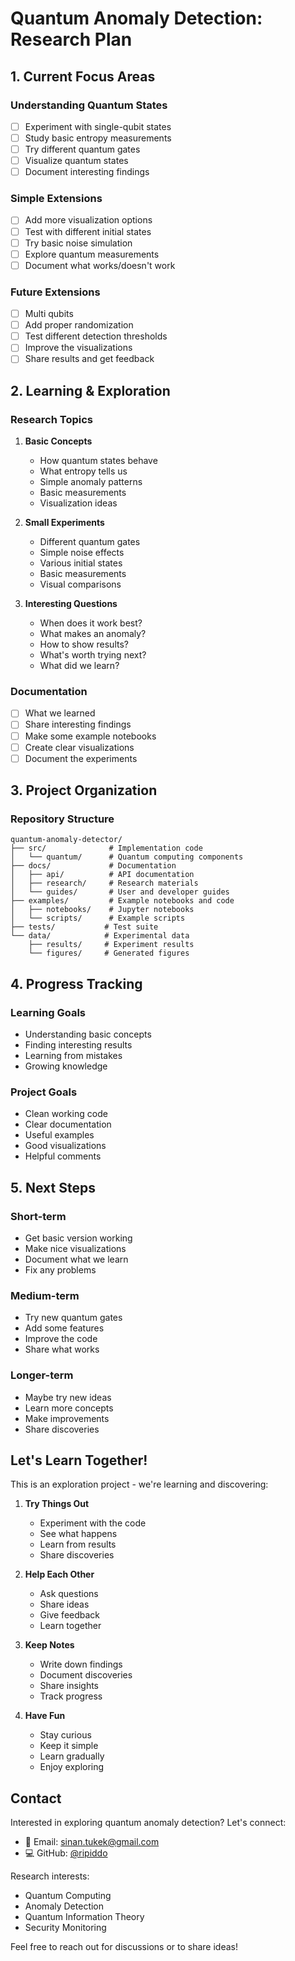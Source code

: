 # Quantum Anomaly Detection: Research Plan

## 1. Current Focus Areas

### Understanding Quantum States
- [ ] Experiment with single-qubit states
- [ ] Study basic entropy measurements
- [ ] Try different quantum gates
- [ ] Visualize quantum states
- [ ] Document interesting findings

### Simple Extensions
- [ ] Add more visualization options
- [ ] Test with different initial states
- [ ] Try basic noise simulation
- [ ] Explore quantum measurements
- [ ] Document what works/doesn't work

### Future Extensions
- [ ] Multi qubits
- [ ] Add proper randomization
- [ ] Test different detection thresholds
- [ ] Improve the visualizations
- [ ] Share results and get feedback

## 2. Learning & Exploration

### Research Topics
1. **Basic Concepts**
   - How quantum states behave
   - What entropy tells us
   - Simple anomaly patterns
   - Basic measurements
   - Visualization ideas

2. **Small Experiments**
   - Different quantum gates
   - Simple noise effects
   - Various initial states
   - Basic measurements
   - Visual comparisons

3. **Interesting Questions**
   - When does it work best?
   - What makes an anomaly?
   - How to show results?
   - What's worth trying next?
   - What did we learn?

### Documentation
- [ ] What we learned
- [ ] Share interesting findings
- [ ] Make some example notebooks
- [ ] Create clear visualizations
- [ ] Document the experiments

## 3. Project Organization

### Repository Structure
```
quantum-anomaly-detector/
├── src/              # Implementation code
│   └── quantum/      # Quantum computing components
├── docs/             # Documentation
│   ├── api/          # API documentation
│   ├── research/     # Research materials
│   └── guides/       # User and developer guides
├── examples/         # Example notebooks and code
│   ├── notebooks/    # Jupyter notebooks
│   └── scripts/      # Example scripts
├── tests/           # Test suite
└── data/            # Experimental data
    ├── results/     # Experiment results
    └── figures/     # Generated figures
```

## 4. Progress Tracking

### Learning Goals
- Understanding basic concepts
- Finding interesting results
- Learning from mistakes
- Growing knowledge

### Project Goals
- Clean working code
- Clear documentation
- Useful examples
- Good visualizations
- Helpful comments

## 5. Next Steps

### Short-term 
- Get basic version working
- Make nice visualizations
- Document what we learn
- Fix any problems

### Medium-term 
- Try new quantum gates
- Add some features
- Improve the code
- Share what works

### Longer-term 
- Maybe try new ideas
- Learn more concepts
- Make improvements
- Share discoveries

## Let's Learn Together!

This is an exploration project - we're learning and discovering:

1. **Try Things Out**
   - Experiment with the code
   - See what happens
   - Learn from results
   - Share discoveries

2. **Help Each Other**
   - Ask questions
   - Share ideas
   - Give feedback
   - Learn together

3. **Keep Notes**
   - Write down findings
   - Document discoveries
   - Share insights
   - Track progress

4. **Have Fun**
   - Stay curious
   - Keep it simple
   - Learn gradually
   - Enjoy exploring

## Contact

Interested in exploring quantum anomaly detection? Let's connect:

- 📧 Email: [sinan.tukek@gmail.com](mailto:sinan.tukek@gmail.com)
- 💻 GitHub: [@ripiddo](https://github.com/ripiddo)

Research interests:
- Quantum Computing
- Anomaly Detection
- Quantum Information Theory
- Security Monitoring

Feel free to reach out for discussions or to share ideas!


